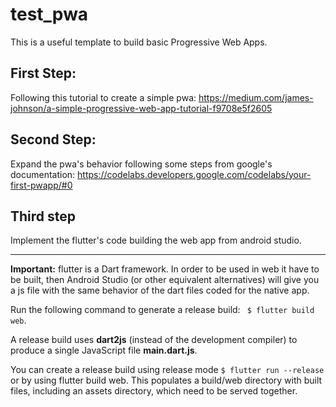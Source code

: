 # test_pwa
This is a useful template to build basic Progressive Web Apps.

## First Step:
Following this tutorial to create a simple pwa: https://medium.com/james-johnson/a-simple-progressive-web-app-tutorial-f9708e5f2605

## Second Step:
Expand the pwa's behavior following some steps from google's documentation: https://codelabs.developers.google.com/codelabs/your-first-pwapp/#0 

## Third step
Implement the flutter's code building the web app from android studio.

-----------------------------

**Important:** flutter is a Dart framework. In order to be used in web it have to be built, then Android Studio (or other equivalent alternatives) will give you a js file with the same behavior of the dart files coded for the native app.

Run the following command to generate a release build: ``` $ flutter build web```.

A release build uses **dart2js** (instead of the development compiler) to produce a single JavaScript file **main.dart.js**.

You can create a release build using release mode ``` $ flutter run --release ``` or by using flutter build web. This populates a build/web directory with built files, including an assets directory, which need to be served together.

